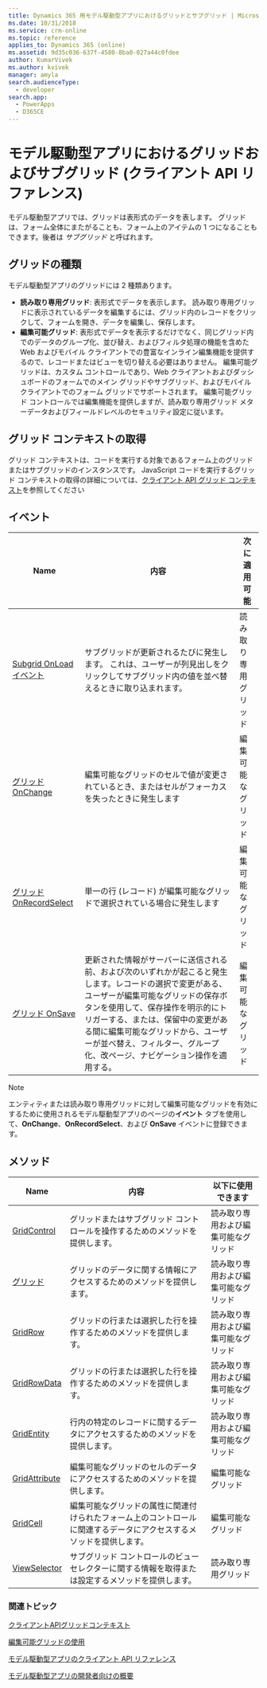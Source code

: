 ```yaml
---
title: Dynamics 365 用モデル駆動型アプリにおけるグリッドとサブグリッド | MicrosoftDocs
ms.date: 10/31/2018
ms.service: crm-online
ms.topic: reference
applies_to: Dynamics 365 (online)
ms.assetid: 9d35c036-637f-4580-8ba0-027a44c0fdee
author: KumarVivek
ms.author: kvivek
manager: amyla
search.audienceType:
  - developer
search.app:
  - PowerApps
  - D365CE
---
```

# <a name="grids-and-subgrids-in-model-driven-apps-client-api-reference"></a>モデル駆動型アプリにおけるグリッドおよびサブグリッド (クライアント API リファレンス)



モデル駆動型アプリでは、グリッドは表形式のデータを表します。 グリッドは、フォーム全体にまたがることも、フォーム上のアイテムの 1 つになることもできます。後者は *サブグリッド* と呼ばれます。

## <a name="types-of-grids"></a>グリッドの種類

モデル駆動型アプリのグリッドには 2 種類あります。
- **読み取り専用グリッド**: 表形式でデータを表示します。 読み取り専用グリッドに表示されているデータを編集するには、グリッド内のレコードをクリックして、フォームを開き、データを編集し、保存します。
-  **編集可能グリッド**: 表形式でデータを表示するだけでなく、同じグリッド内でのデータのグループ化、並び替え、およびフィルタ処理の機能を含めた Web およびモバイル クライアントでの豊富なインライン編集機能を提供するので、レコードまたはビューを切り替える必要はありません。 編集可能グリッドは、カスタム コントロールであり、Web クライアントおよびダッシュボードのフォームでのメイン グリッドやサブグリッド、およびモバイル クライアントでのフォーム グリッドでサポートされます。 編集可能グリッド コントロールでは編集機能を提供しますが、読み取り専用グリッド メターデータおよびフィールドレベルのセキュリティ設定に従います。

<a name="bkmk_gridcontext"></a>
## <a name="getting-the-grid-context"></a>グリッド コンテキストの取得

グリッド コンテキストは、コードを実行する対象であるフォーム上のグリッドまたはサブグリッドのインスタンスです。 JavaScript コードを実行するグリッド コンテキストの取得の詳細については、[クライアント API グリッド コンテキスト](../clientapi-grid-context.md)を参照してください

## <a name="events"></a>イベント

|Name|内容|次に適用可能|
|--|--|--|
|[Subgrid OnLoad イベント](events/subgrid-onload.md)|サブグリッドが更新されるたびに発生します。 これは、ユーザーが列見出しをクリックしてサブグリッド内の値を並べ替えるときに取り込まれます。|読み取り専用グリッド|
|[グリッド OnChange](events/grid-onchange.md)|編集可能なグリッドのセルで値が変更されているとき、またはセルがフォーカスを失ったときに発生します|編集可能なグリッド|
|[グリッド OnRecordSelect](events/grid-onrecordselect.md)|単一の行 (レコード) が編集可能なグリッドで選択されている場合に発生します|編集可能なグリッド|
|[グリッド OnSave](events/grid-onsave.md)|更新された情報がサーバーに送信される前、および次のいずれかが起こると発生します。レコードの選択で変更がある、ユーザーが編集可能なグリッドの保存ボタンを使用して、保存操作を明示的にトリガーする、または、保留中の変更がある間に編集可能なグリッドから、ユーザーが並べ替え、フィルター、グループ化、改ページ、ナビゲーション操作を適用する。|編集可能なグリッド|

>[!NOTE]
>エンティティまたは読み取り専用グリッドに対して編集可能なグリッドを有効にするために使用されるモデル駆動型アプリのページの**イベント** タブを使用して、**OnChange**、**OnRecordSelect**、および **OnSave** イベントに登録できます。

## <a name="methods"></a>メソッド

|Name|内容|以下に使用できます|
|--|--|--|
|[GridControl](grids/gridcontrol.md)|グリッドまたはサブグリッド コントロールを操作するためのメソッドを提供します。|読み取り専用および編集可能なグリッド|
|[グリッド](grids/grid.md)|グリッドのデータに関する情報にアクセスするためのメソッドを提供します。|読み取り専用および編集可能なグリッド|
|[GridRow](grids/gridrow.md)|グリッドの行または選択した行を操作するためのメソッドを提供します。|読み取り専用および編集可能なグリッド|
|[GridRowData](grids/gridrowdata.md)|グリッドの行または選択した行を操作するためのメソッドを提供します。|読み取り専用および編集可能なグリッド|
|[GridEntity](grids/gridentity.md)|行内の特定のレコードに関するデータにアクセスするためのメソッドを提供します。|読み取り専用および編集可能なグリッド|
|[GridAttribute](grids/gridattribute.md)|編集可能なグリッドのセルのデータにアクセスするためのメソッドを提供します。|編集可能なグリッド|
|[GridCell](grids/gridcell.md)|編集可能なグリッドの属性に関連付けられたフォーム上のコントロールに関連するデータにアクセスするメソッドを提供します。|編集可能なグリッド|
|[ViewSelector](grids/viewselector.md)|サブグリッド コントロールのビュー セレクターに関する情報を取得または設定するメソッドを提供します。|読み取り専用グリッド|


### <a name="related-topics"></a>関連トピック

[クライアントAPIグリッドコンテキスト](../clientapi-grid-context.md)

[編集可能グリッドの使用](../../use-editable-grids.md)

[モデル駆動型アプリのクライアント API リファレンス](../reference.md)

[モデル駆動型アプリの開発者向けの概要](../../overview.md)

